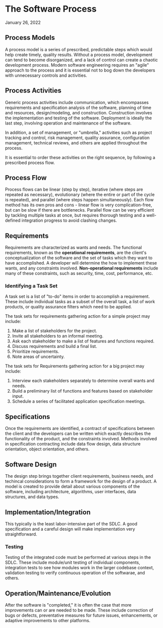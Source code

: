 # The Software Process
January 26, 2022

## Process Models
A process model is a series of prescribed, predictable steps which would help create timely, quality results. Without a process model, development can tend to become disorganized, and a lack of control can create a chaotic development process. Modern software engineering requires an "agile" approach to the process and it is essential not to bog down the developers with unnecessary controls and activities.

## Process Activities
Generic process activities include communication, which encompasses requirements and specification analysis of the software, planning of time and resources, design/modeling, and construction. Construction involves the implementation and testing of the software. Deployment is ideally the last step, involving operation and maintenance of the software.

In addition, a set of management, or "umbrella," activities such as project tracking and control, risk management, quality assurance, configuration management, technical reviews, and others are applied throughout the process. 

It is essential to order these activities on the right sequence, by following a prescribed process flow.

## Process Flow
Process flows can be linear (step by step), iterative (where steps are repeated as necessary), evolutionary (where the entire or part of the cycle is repeated), and parallel (where steps happen simultaneously). Each flow method has its own pros and cons - linear flow is very complication-free, but can be slow if there are bottlenecks. Parallel flow can be very efficient by tackling multiple tasks at once, but requires thorough testing and a well-defined integration progress to avoid clashing changes.

## Requirements
Requirements are characterized as wants and needs. The functional requirements, known as the **operational requirements**, are the client's conceptualization of the software and the set of tasks which they want to have accomplished. A developer will determine the how to implement these wants, and any constraints involved. **Non-operational requirements** include many of these constraints, such as security, time, cost, performance, etc.

### Identifying a Task Set
A task set is a list of "to-do" items in order to accomplish a requirement. These include individual tasks as a subset of the overall task, a list of work products, or quality assurance filters which need to be applied.

The task sets for requirements gathering action for a simple project may include:
1. Make a list of stakeholders for the project.
2. Invite all stakeholders to an informal meeting.
3. Ask each stakeholder to make a list of features and functions required.
4. Discuss requirements and build a final list.
5. Prioritize requirements.
6. Note areas of uncertainty.

The task sets for Requirements gathering action for a big project may include:
1. Interview each stakeholders separately to determine overall wants and needs. 
2. Build a preliminary list of functions and features based on stakeholder input.
3. Schedule a series of facilitated application specification meetings.

## Specifications
Once the requirements are identified, a contract of specifications between the client and the developers can be written which exactly describes the functionality of the product, and the constraints involved. Methods involved in specification contracting include data flow design, data structure orientation, object orientation, and others.

## Software Design
The design step brings together client requirements, business needs, and techincal considerations to form a framework for the design of a product. A model is created to provide detail about various components of the software, including architecture, algorithms, user interfaces, data structures, and data types.

## Implementation/Integration
This typically is the least labor-intensive part of the SDLC. A good specification and a careful design will make implementation very straightforward.

### Testing
Testing of the integrated code must be performed at various steps in the SDLC. These include module/unit testing of individual components, integration tests to see how modules work in the larger codebase context, validation testing to verify continuous operation of the softwarae, and others.

## Operation/Maintenance/Evolution
After the software is "completed," it is often the case that more improvements can or are needed to be made. These include correction of bugs or defects, preventative measures for future issues, enhancements, or adaptive improvements to other platforms. 